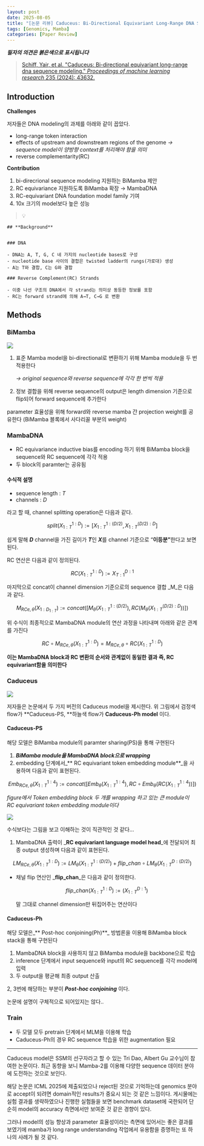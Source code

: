 ```yaml
---
layout: post
date: 2025-08-05
title: "[논문 리뷰] Caduceus: Bi-Directional Equivariant Long-Range DNA Sequence Modeling"
tags: [Genomics, Mamba]
categories: [Paper Review]
---
```


<span class="notion-red">_**필자의 의견은 붉은색으로 표시됩니다**_</span>


> [Schiff, Yair, et al. "Caduceus: Bi-directional equivariant long-range dna sequence modeling." ](https://pmc.ncbi.nlm.nih.gov/articles/PMC12189541/)[_Proceedings of machine learning research_](https://pmc.ncbi.nlm.nih.gov/articles/PMC12189541/)[ 235 (2024): 43632.](https://pmc.ncbi.nlm.nih.gov/articles/PMC12189541/)



## Introduction


**Challenges**


저자들은 DNA modeling의 과제를 아래와 같이 꼽았다.

- long-range token interaction
- effects of upstream and downstream regions of the genome 
_→ sequence model이 양방향 context를 처리해야 함을 의미_
- reverse complementarity(RC)

**Contribution**

1. bi-direcrional sequence modeling 지원하는 BiMamba 제안
1. RC equivariance 지원하도록 BiMamba 확장 → MambaDNA
1. RC-equivariant DNA foundation model family 기여
1. 10x 크기의 model보다 높은 성능

> 💡 


	## **Background**


	### DNA

	- DNA는 A, T, G, C 네 가지의 nucleotide bases로 구성
	- nucleotide base 사이의 결합은 twisted ladder의 rungs(가로대) 생성
	- A는 T와 결합, C는 G와 결합

	### Reverse Complement(RC) Strands

	- 이중 나선 구조의 DNA에서 각 strand는 의미상 동등한 정보를 포함
	- RC는 forward strand에 의해 A→T, C→G 로 변환


## Methods



### BiMamba


![](https://prod-files-secure.s3.us-west-2.amazonaws.com/542b861c-36a8-4051-84e5-8804b6728dba/2c247d59-7815-4980-99f0-8f0d21f445a7/image.png?X-Amz-Algorithm=AWS4-HMAC-SHA256&X-Amz-Content-Sha256=UNSIGNED-PAYLOAD&X-Amz-Credential=ASIAZI2LB466VRB5BHJS%2F20250918%2Fus-west-2%2Fs3%2Faws4_request&X-Amz-Date=20250918T190109Z&X-Amz-Expires=3600&X-Amz-Security-Token=IQoJb3JpZ2luX2VjEEoaCXVzLXdlc3QtMiJGMEQCIFnT1sjFs0cT4asAACvKhmYPzsO6URjiqr2GNqMeZe9bAiBQnGhhkDbTKE5iOZaFmRM01zjYBjLaYKjJ5DbahQx2wCqIBAjD%2F%2F%2F%2F%2F%2F%2F%2F%2F%2F8BEAAaDDYzNzQyMzE4MzgwNSIMWirdQN2AyaXlSlqjKtwDEhDp7Fo%2FXf1to7XxDYUoOZp1C41rCSLASik2Iwdt24dBTIU7atqCBbHYsnmq1%2Bz0HMOZu4T3s%2BjtHqgsPrhjuL2d1%2FuIaZipqB5j6spOmu4Lr7oTmv2afr4kP3G7ZzzUGrRAjVBNj6VyfZOyTSp%2FnwqNHr2atjCgVAs2Iw8UKdOrbU0Yinf3p4nllVH1fLCJUvADuhJxddh5Efc43d9u9yZh7%2BsETofG9%2FXgO2K0BM0p87LcriwawF2HDAi8J7UPSd1%2BfidjqHzR60lv%2Bvc5JmZ4qbbY%2FmNK8DnglO49wE%2FJFsBTVVBBYcHu%2B0R%2BpIugih7YKF%2F0QfpHXQMD%2BF8%2BZ2RaE54lHRSx6fDfaGnDFltPpoowMhIWDZXoxGsrH2xYTLIRzCfTdwY8ZWr7f%2BxjpZ4K4JnPbhhxooUux94TpYfbwHVXVqMQTB3f%2BscLLRV6UtP3a6F9YKcrZUvHOg%2Ba2pkZd8O4jXpUK9z7JFpViKx7ECuIByqHr6iinNJYzJtEl7A8lKBDnnLUYAzFQmQAYcVnQNAv3Il6foQNVZddBMsnW8sdTJOa8X6sNcoxMWvC9EvUkdXM%2Frb7lDYNyDcNhB92mGLPe93rGIKzzfwZlXg%2BMmS8YDqi7ZFxaZ8w%2FoaxxgY6pgE%2Fctq2BTUFLS9e4omJIoXUtJwItpIS3L4jOUPrqdoERuT%2F0rtr6zwk4eUt77LMFScxB8bzxSzRiEl2huleCPHrDXlxP1iUUdqnuhIKAW3bFQaFPjN%2BBy%2FcSWg1nIPm4F9wMA2n81%2BZr8SoXdq8JGn%2BuGcFKeBr05vxS%2FmR6DmuK4DdpYpjEKTPacJBIF%2BxgHzkU6U%2FH3y2YiMyMddwFOxI8KVUMkjV&X-Amz-Signature=fddad9f223200763b4773b8309c8f80a808a8271c34e9deba9a24c3a0a74f973&X-Amz-SignedHeaders=host&x-amz-checksum-mode=ENABLED&x-id=GetObject)

1. 표준 Mamba model을 bi-directional로 변환하기 위해 Mamba module을 두 번 적용한다

	_→ original sequence와 reverse sequence에 각각 한 번씩 적용_

1. 정보 결합을 위해 reverse sequence의 output은 length dimension 기준으로 flip되어 forward sequence에 추가한다

parameter 효율성을 위해 forward와 reverse mamba 간 projection weight를 공유한다 (BiMamba 블록에서 사다리꼴 부분의 weight)



### MambaDNA

- RC equivariance inductive bias를 encoding 하기 위해 BiMamba block을 sequence와 RC sequence에 각각 적용
- 두 block의 paramter는 공유됨


#### 수식적 설명

- sequence length : _T_
- channels : _D_

라고 할 때,  channel splitting operation은 다음과 같다.


$$
split(X^{1:D}_{1:T}):=[X^{1:(D/2)}_{1:T},X^{(D/2):D}_{1:T}]
$$


<span class="notion-red">쉽게 말해 </span><span class="notion-red">_**D**_</span><span class="notion-red"> channel을 가진 길이가 </span><span class="notion-red">_**T**_</span><span class="notion-red">인 </span><span class="notion-red">_**X**_</span><span class="notion-red">를 channel 기준으로 “</span><span class="notion-red">**이등분”**</span><span class="notion-red">한다고 보면 된다.</span>


RC 연산은 다음과 같이 정의된다.


$$
RC(X^{1:D}_{1:T}):=X^{D:1}_{T:1}
$$


마지막으로 concat이 channel dimension 기준으로의 sequence 결합 _M_은 다음과 같다.


$$
M_{RCe,\theta}(X_{1:D_{1:T}}):=concat([M_{\theta}(X^{1:(D/2)}_{1:T}),RC(M_{\theta}(X^{(D/2):D}_{1:T}))])
$$


위 수식이 최종적으로 MambaDNA module의 연산 과정을 나타내며 아래와 같은 관계를 가진다


$$
RC\circ M_{RCe,\theta}(X^{1:D}_{1:T}) = M_{RCe,\theta} \circ RC(X^{1:D}_{1:T})
$$


**이는 MambaDNA block과 RC 변환의 순서와 관계없이 동일한 결과 즉, RC equivariant함을 의미한다**



### Caduceus


![](https://prod-files-secure.s3.us-west-2.amazonaws.com/542b861c-36a8-4051-84e5-8804b6728dba/f94a60d7-8145-473b-aef9-7c68d3ec604a/image.png?X-Amz-Algorithm=AWS4-HMAC-SHA256&X-Amz-Content-Sha256=UNSIGNED-PAYLOAD&X-Amz-Credential=ASIAZI2LB466VRB5BHJS%2F20250918%2Fus-west-2%2Fs3%2Faws4_request&X-Amz-Date=20250918T190109Z&X-Amz-Expires=3600&X-Amz-Security-Token=IQoJb3JpZ2luX2VjEEoaCXVzLXdlc3QtMiJGMEQCIFnT1sjFs0cT4asAACvKhmYPzsO6URjiqr2GNqMeZe9bAiBQnGhhkDbTKE5iOZaFmRM01zjYBjLaYKjJ5DbahQx2wCqIBAjD%2F%2F%2F%2F%2F%2F%2F%2F%2F%2F8BEAAaDDYzNzQyMzE4MzgwNSIMWirdQN2AyaXlSlqjKtwDEhDp7Fo%2FXf1to7XxDYUoOZp1C41rCSLASik2Iwdt24dBTIU7atqCBbHYsnmq1%2Bz0HMOZu4T3s%2BjtHqgsPrhjuL2d1%2FuIaZipqB5j6spOmu4Lr7oTmv2afr4kP3G7ZzzUGrRAjVBNj6VyfZOyTSp%2FnwqNHr2atjCgVAs2Iw8UKdOrbU0Yinf3p4nllVH1fLCJUvADuhJxddh5Efc43d9u9yZh7%2BsETofG9%2FXgO2K0BM0p87LcriwawF2HDAi8J7UPSd1%2BfidjqHzR60lv%2Bvc5JmZ4qbbY%2FmNK8DnglO49wE%2FJFsBTVVBBYcHu%2B0R%2BpIugih7YKF%2F0QfpHXQMD%2BF8%2BZ2RaE54lHRSx6fDfaGnDFltPpoowMhIWDZXoxGsrH2xYTLIRzCfTdwY8ZWr7f%2BxjpZ4K4JnPbhhxooUux94TpYfbwHVXVqMQTB3f%2BscLLRV6UtP3a6F9YKcrZUvHOg%2Ba2pkZd8O4jXpUK9z7JFpViKx7ECuIByqHr6iinNJYzJtEl7A8lKBDnnLUYAzFQmQAYcVnQNAv3Il6foQNVZddBMsnW8sdTJOa8X6sNcoxMWvC9EvUkdXM%2Frb7lDYNyDcNhB92mGLPe93rGIKzzfwZlXg%2BMmS8YDqi7ZFxaZ8w%2FoaxxgY6pgE%2Fctq2BTUFLS9e4omJIoXUtJwItpIS3L4jOUPrqdoERuT%2F0rtr6zwk4eUt77LMFScxB8bzxSzRiEl2huleCPHrDXlxP1iUUdqnuhIKAW3bFQaFPjN%2BBy%2FcSWg1nIPm4F9wMA2n81%2BZr8SoXdq8JGn%2BuGcFKeBr05vxS%2FmR6DmuK4DdpYpjEKTPacJBIF%2BxgHzkU6U%2FH3y2YiMyMddwFOxI8KVUMkjV&X-Amz-Signature=6d33b96d76e3add57365fab27fb80be6e038b8af3eb86eb242579b519a62ec0e&X-Amz-SignedHeaders=host&x-amz-checksum-mode=ENABLED&x-id=GetObject)


저자들은 논문에서 두 가지 버전의 Caduceus model을 제시한다. 위 그림에서 검정색 flow가 **Caduceus-PS, **하늘색 flow가 **Caduceus-Ph model** 이다.



#### Caduceus-PS


해당 모델은 BiMamba module의 paramter sharing(PS)을 통해 구현된다

1. _**BiMamba module을 MambaDNA block으로 wrapping**_
1. embedding 단계에서_** RC equivariant token embedding module**_을 사용하며 다음과 같이 표현된다.

$$
Emb_{RCe,\theta}(X^{1:4}_{1:T}):=concat([Emb_{\theta}(X^{1:4}_{1:T}),RC \circ Emb_{\theta}(RC(X^{1:4}_{1:T}))])
$$


_figure에서 Token embedding block 두 개를 wrapping 하고 있는 큰 module이 RC equivariant token embedding module이다_


![](https://prod-files-secure.s3.us-west-2.amazonaws.com/542b861c-36a8-4051-84e5-8804b6728dba/b175e4da-71eb-4e91-8c23-a06dabe673c9/image.png?X-Amz-Algorithm=AWS4-HMAC-SHA256&X-Amz-Content-Sha256=UNSIGNED-PAYLOAD&X-Amz-Credential=ASIAZI2LB466VRB5BHJS%2F20250918%2Fus-west-2%2Fs3%2Faws4_request&X-Amz-Date=20250918T190109Z&X-Amz-Expires=3600&X-Amz-Security-Token=IQoJb3JpZ2luX2VjEEoaCXVzLXdlc3QtMiJGMEQCIFnT1sjFs0cT4asAACvKhmYPzsO6URjiqr2GNqMeZe9bAiBQnGhhkDbTKE5iOZaFmRM01zjYBjLaYKjJ5DbahQx2wCqIBAjD%2F%2F%2F%2F%2F%2F%2F%2F%2F%2F8BEAAaDDYzNzQyMzE4MzgwNSIMWirdQN2AyaXlSlqjKtwDEhDp7Fo%2FXf1to7XxDYUoOZp1C41rCSLASik2Iwdt24dBTIU7atqCBbHYsnmq1%2Bz0HMOZu4T3s%2BjtHqgsPrhjuL2d1%2FuIaZipqB5j6spOmu4Lr7oTmv2afr4kP3G7ZzzUGrRAjVBNj6VyfZOyTSp%2FnwqNHr2atjCgVAs2Iw8UKdOrbU0Yinf3p4nllVH1fLCJUvADuhJxddh5Efc43d9u9yZh7%2BsETofG9%2FXgO2K0BM0p87LcriwawF2HDAi8J7UPSd1%2BfidjqHzR60lv%2Bvc5JmZ4qbbY%2FmNK8DnglO49wE%2FJFsBTVVBBYcHu%2B0R%2BpIugih7YKF%2F0QfpHXQMD%2BF8%2BZ2RaE54lHRSx6fDfaGnDFltPpoowMhIWDZXoxGsrH2xYTLIRzCfTdwY8ZWr7f%2BxjpZ4K4JnPbhhxooUux94TpYfbwHVXVqMQTB3f%2BscLLRV6UtP3a6F9YKcrZUvHOg%2Ba2pkZd8O4jXpUK9z7JFpViKx7ECuIByqHr6iinNJYzJtEl7A8lKBDnnLUYAzFQmQAYcVnQNAv3Il6foQNVZddBMsnW8sdTJOa8X6sNcoxMWvC9EvUkdXM%2Frb7lDYNyDcNhB92mGLPe93rGIKzzfwZlXg%2BMmS8YDqi7ZFxaZ8w%2FoaxxgY6pgE%2Fctq2BTUFLS9e4omJIoXUtJwItpIS3L4jOUPrqdoERuT%2F0rtr6zwk4eUt77LMFScxB8bzxSzRiEl2huleCPHrDXlxP1iUUdqnuhIKAW3bFQaFPjN%2BBy%2FcSWg1nIPm4F9wMA2n81%2BZr8SoXdq8JGn%2BuGcFKeBr05vxS%2FmR6DmuK4DdpYpjEKTPacJBIF%2BxgHzkU6U%2FH3y2YiMyMddwFOxI8KVUMkjV&X-Amz-Signature=6aa75b9f322007e2883fa013241f7b06e466b93214927ab23c7da4eb4169ada8&X-Amz-SignedHeaders=host&x-amz-checksum-mode=ENABLED&x-id=GetObject)


<span class="notion-red">수식보다는 그림을 보고 이해하는 것이 직관적인 것 같다…</span>

1. MambaDNA 출력이 _**RC equivariant language model head**_에 전달되어 최종 output 생성하며 다음과 같이 표현된다.

$$
LM_{RCe,\theta}(X^{1:D}_{1:T}):= LM_{\theta}(X^{1:(D/2)}_{1:T})+flip\_chan\circ LM_{\theta}(X^{D:(D/2)}_{1:T})
$$

- 채널 flip 연산인 _**flip\_chan**_은 다음과 같이 정의한다.

	$$
	flip\_chan(X^{1:D}_{1:T}):=(X^{D:1}_{1:T})
	$$


	말 그대로 channel dimension만 뒤집어주는 연산이다



#### Caduceus-Ph


해당 모델은_** Post-hoc conjoining(Ph)**_ 방법론을 이용해 BiMamba block stack을 통해 구현된다

1. MambaDNA block을 사용하지 않고 BiMamba module을 backbone으로 학습
1. inference 단계에서 input sequence와 input의 RC sequence를 각각 model에 입력
1. 두 output을 평균해 최종 output 산출

2, 3번에 해당하는 부분이 _**Post-hoc conjoining**_ 이다.


<span class="notion-red">논문에 설명이 구체적으로 되어있지는 않다..</span>



### Train

- 두 모델 모두 pretrain 단계에서 MLM을 이용해 학습
- Caduceus-Ph의 경우 RC sequence 학습을 위한 augmentation 필요

---


<span class="notion-red">Caduceus model은 SSM의 선구자라고 할 수 있는 Tri Dao, Albert Gu 교수님이 참여한 논문이다. 최근 동향을 보니 Mamba-2를 이용해 다양한 sequence 데이터 분야에 도전하는 것으로 보인다.</span>


<span class="notion-red">해당 논문은 ICML 2025에 제출되었으나 reject된 것으로 기억하는데 genomics 분야로 accept이 되려면 domain적인 results가 중요시 되는 것 같은 느낌이다. 게시물에는 실험 결과를 생략하였으나 진행한 실험들을 보면 benchmark dataset에 국한되어 단순히 model의 accuracy 측면에서만 보여준 것 같은 경향이 있다.</span>


<span class="notion-red">그러나 model의 성능 향상과 parameter 효율성이라는 측면에 있어서는 좋은 결과를 보였기에 mamba가 long range understanding 작업에서 유용함을 증명하는 또 하나의 사례가 될 것 같다.</span>

